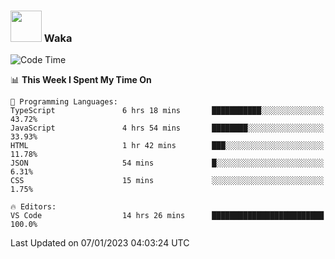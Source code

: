 ### <img src="https://media.giphy.com/media/VgCDAzcKvsR6OM0uWg/giphy.gif" width="50"> Waka

  <!--START_SECTION:waka-->
![Code Time](http://img.shields.io/badge/Code%20Time-1%2C153%20hrs%2055%20mins-blue)

📊 **This Week I Spent My Time On** 

```text
💬 Programming Languages: 
TypeScript               6 hrs 18 mins       ███████████░░░░░░░░░░░░░░   43.72% 
JavaScript               4 hrs 54 mins       ████████░░░░░░░░░░░░░░░░░   33.93% 
HTML                     1 hr 42 mins        ███░░░░░░░░░░░░░░░░░░░░░░   11.78% 
JSON                     54 mins             █░░░░░░░░░░░░░░░░░░░░░░░░   6.31% 
CSS                      15 mins             ░░░░░░░░░░░░░░░░░░░░░░░░░   1.75%

🔥 Editors: 
VS Code                  14 hrs 26 mins      █████████████████████████   100.0%

```


 Last Updated on 07/01/2023 04:03:24 UTC
<!--END_SECTION:waka-->
